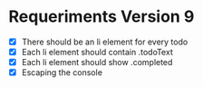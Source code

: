 # Requeriments Version 9

- [x] There should be an li element for every todo
- [x] Each li element should contain .todoText
- [x] Each li element should show .completed
- [x] Escaping the console